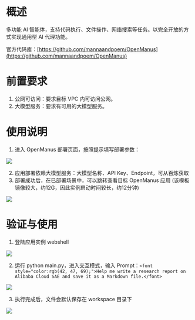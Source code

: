 # 概述
多功能 AI 智能体，支持代码执行、文件操作、网络搜索等任务。以完全开放的方式实现通用型 AI 代理功能。

官方代码库：[https://github.com/mannaandpoem/OpenManus](https://github.com/mannaandpoem/OpenManus)

# 前置要求
1. 公网可访问：要求目标 VPC 内可访问公网。
2. 大模型服务：要求有可用的大模型服务。

# 使用说明
1. 进入 OpenManus 部署页面，按照提示填写部署参数：

![](https://intranetproxy.alipay.com/skylark/lark/0/2025/png/312062/1744340282530-5198ff97-5c2c-4a81-b80c-223a15215f5d.png)

2. 应用部署依赖大模型服务：大模型名称、API Key、Endpoint，可从百炼获取
3. 部署成功后，在已部署场景中，可以跳转查看目标 OpenManus 应用 (该模板镜像较大，约12G，因此实例启动时间较长，约12分钟)

![](https://intranetproxy.alipay.com/skylark/lark/0/2025/png/312062/1744341637627-060771bf-61e4-4ecc-b4a3-8514849af0c9.png)

# 验证与使用
1. 登陆应用实例 webshell

![](https://intranetproxy.alipay.com/skylark/lark/0/2025/png/312062/1744340827296-ced4ff5a-aa03-4026-a6d5-e5a281729c99.png)

2. 运行 python main.py，进入交互模式，输入 Prompt：`<font style="color:rgb(42, 47, 69);">Help me write a research report on Alibaba Cloud SAE and save it as a Markdown file.</font>`

![](https://intranetproxy.alipay.com/skylark/lark/0/2025/png/312062/1744341179432-59f463af-3d44-40b9-8339-01cf0a87fadc.png)

3. 执行完成后，文件会默认保存在 workspace 目录下

![](https://intranetproxy.alipay.com/skylark/lark/0/2025/png/312062/1744342350837-6624cab3-efe4-4b96-8b1c-152ba3919e8e.png)

